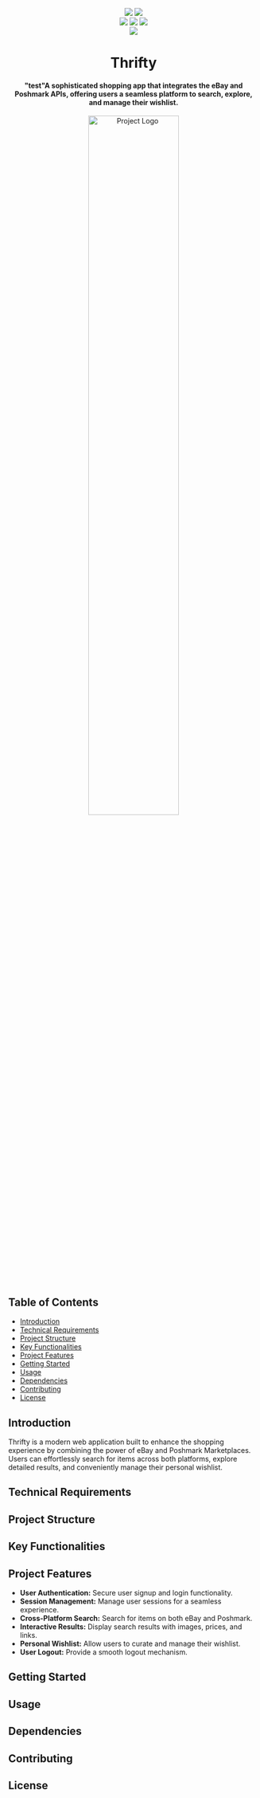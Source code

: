 <p align="center">
    <a href=""><img src="https://img.shields.io/badge/Maintained%3F-yes-green.svg" /></a>
    <a href=""><img src="https://badgen.net/github/commits/aokhepburn/price-comparison-site" /></a>
    <br>
    <a href="https://docs.python.org/3/index.html"><img src="https://img.shields.io/badge/python-%2320232a?style=for-the-badge&logo=python&logoColor=ffdd54" /></a>
    <a href=""><img src="https://img.shields.io/badge/React.js-%2361DAFB.svg?style=for-the-badge&logo=react&logoColor=white"/></a>
    <a href=""><img src="https://img.shields.io/badge/Flask-000000?style=for-the-badge&logo=flask&logoColor=white" /></a>
    <br>
    <a href=""><img src="https://img.shields.io/badge/sqlite-%2307405e.svg?style=for-the-badge&logo=sqlite&logoColor=white" /></a>
</p>

<h1 align="center"><b>Thrifty</b></h1>
<h4 align="center"> "test"A sophisticated shopping app that integrates the eBay and Poshmark APIs, offering users a seamless platform to search, explore, and manage their wishlist.</h4>

<p align="center">
    <img src="" alt="Project Logo" width=60% height=60%/>
</p>

## Table of Contents

- [Introduction](#Introduction)
- [Technical Requirements](#technical_requirements)
- [Project Structure](#project-structure)
- [Key Functionalities](#key-functionalities)
- [Project Features](#project-features)
- [Getting Started](#getting-started)
- [Usage](#usage)
- [Dependencies](#dependencies)
- [Contributing](#contributing)
- [License](#license)

## Introduction

Thrifty is a modern web application built to enhance the shopping experience by combining the power of eBay and Poshmark Marketplaces. Users can effortlessly search for items across both platforms, explore detailed results, and conveniently manage their personal wishlist.

## Technical Requirements

## Project Structure

## Key Functionalities

## Project Features

- **User Authentication:** Secure user signup and login functionality.
- **Session Management:** Manage user sessions for a seamless experience.
- **Cross-Platform Search:** Search for items on both eBay and Poshmark.
- **Interactive Results:** Display search results with images, prices, and links.
- **Personal Wishlist:** Allow users to curate and manage their wishlist.
- **User Logout:** Provide a smooth logout mechanism.

## Getting Started

## Usage

## Dependencies

## Contributing

## License
